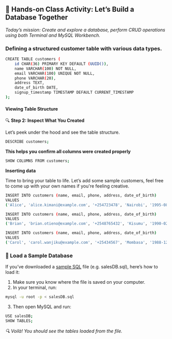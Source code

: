 
## 🎯 Hands-on Class Activity: Let’s Build a Database Together
_Today’s mission: Create and explore a database, perform CRUD operations using both Terminal and MySQL Workbench._


### Defining a structured customer table with various data types.
```bash
CREATE TABLE customers (
    id CHAR(36) PRIMARY KEY DEFAULT (UUID()),
    name VARCHAR(100) NOT NULL,
    email VARCHAR(100) UNIQUE NOT NULL,
    phone VARCHAR(20),
    address TEXT,
    date_of_birth DATE,
    signup_timestamp TIMESTAMP DEFAULT CURRENT_TIMESTAMP
);
```
#### Viewing Table Structure
🔍 **Step 2: Inspect What You Created**

Let’s peek under the hood and see the table structure.
```bash
DESCRIBE customers;
```
**This helps you confirm all columns were created properly**
```bash
SHOW COLUMNS FROM customers;
```
**Inserting data**

Time to bring your table to life. Let’s add some sample customers, feel free to come up with your own names if you're feeling creative.

```bash
INSERT INTO customers (name, email, phone, address, date_of_birth)
VALUES
('Alice', 'alice.kimani@example.com', '+254723478', 'Nairobi', '1995-08-10');

INSERT INTO customers (name, email, phone, address, date_of_birth)
VALUES
('Brian', 'brian.otieno@example.com', '+2548765432', 'Kisumu', '1990-02-25');

INSERT INTO customers (name, email, phone, address, date_of_birth)
VALUES
('Carol', 'carol.wanjiku@example.com', '+25434567', 'Mombasa', '1988-12-15');

```



### 🧪 Load a Sample Database
If you’ve downloaded a [sample SQL](https://drive.google.com/file/d/1ClfnXsCfg5OnB7aLsS3zjaPSBo66YApM/view?usp=sharing) file (e.g. salesDB.sql), here’s how to load it:
1. Make sure you know where the file is saved on your computer.
2. In your terminal, run:
```bash
mysql -u root -p < salesDB.sql
```
3. Then open MySQL and run:
```bash
USE salesDB;
SHOW TABLES;
```
_🔍 Voilà! You should see the tables loaded from the file._
